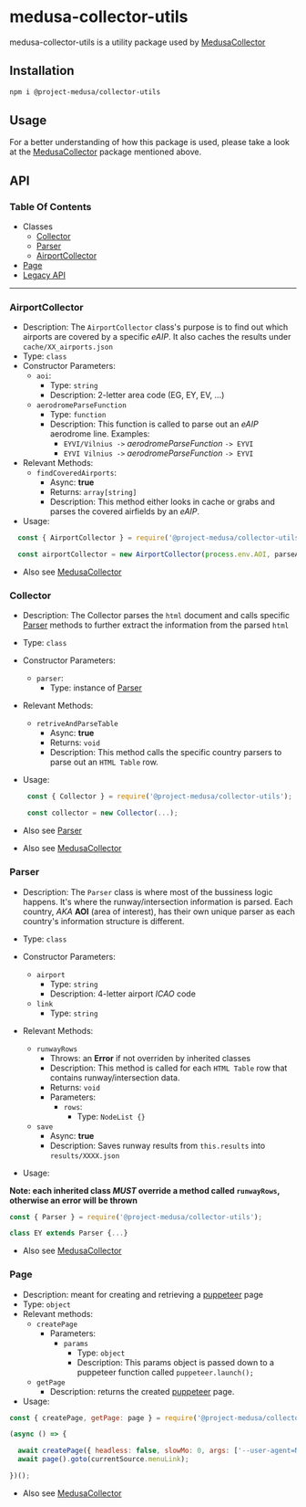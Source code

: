 # medusa-collector-utils

medusa-collector-utils is a utility package used by [MedusaCollector](https://github.com/ProjectMedusa/medusa-collector)

## Installation

```bash
npm i @project-medusa/collector-utils
```

## Usage

For a better understanding of how this package is used, please take a look at the [MedusaCollector](https://github.com/ProjectMedusa/medusa-collector) package mentioned above.

## API

### Table Of Contents

* Classes
  * [Collector](#collector)
  * [Parser](#parser)
  * [AirportCollector](#airportCollector)
* [Page](#page)
* [Legacy API](#legacy)

-------

### **AirportCollector**

* Description: The `AirportCollector` class's purpose is to find out which airports are covered by a specific *eAIP*. It also caches the results under `cache/XX_airports.json`
* Type: `class`
* Constructor Parameters:
  * `aoi`:
    * Type: `string`
    * Description: 2-letter area code (EG, EY, EV, ...)
  * `aerodromeParseFunction`
    * Type: `function`
    * Description: This function is called to parse out an *eAIP* aerodrome line. Examples:
      * `EYVI/Vilnius ->` *aerodromeParseFunction* `-> EYVI`
      * `EYVI Vilnius ->` *aerodromeParseFunction* `-> EYVI`
* Relevant Methods:
  * `findCoveredAirports`:
    * Async: **true**
    * Returns: `array[string]`
    * Description: This method either looks in cache or grabs and parses the covered airfields by an *eAIP*.
* Usage:

```js
  const { AirportCollector } = require('@project-medusa/collector-utils')

  const airportCollector = new AirportCollector(process.env.AOI, parseAerodromeString);
```

* Also see [MedusaCollector](https://github.com/ProjectMedusa/medusa-collector)

### **Collector**

* Description: The Collector parses the `html` document and calls specific [Parser](#parser) methods to further extract the information from the parsed `html`
* Type: `class`
* Constructor Parameters:
  * `parser`:
    * Type: instance of [Parser](#parser)
* Relevant Methods:
  * `retriveAndParseTable`
    * Async: **true**
    * Returns: `void`
    * Description: This method calls the specific country parsers to parse out an `HTML Table` row.
* Usage:

  ```js
   const { Collector } = require('@project-medusa/collector-utils');

   const collector = new Collector(...);
   ```

* Also see [Parser](#parser)
* Also see [MedusaCollector](https://github.com/ProjectMedusa/medusa-collector)

### **Parser**

* Description: The `Parser` class is where most of the bussiness logic happens. It's where the runway/intersection information is parsed. Each country, *AKA* **AOI** (area of interest), has their own unique parser as each country's information structure is different.

* Type: `class`
* Constructor Parameters:
  * `airport`
    * Type: `string`
    * Description: 4-letter airport *ICAO* code
  * `link`
    * Type: `string`
* Relevant Methods:
  * `runwayRows`
    * Throws: an **Error** if not overriden by inherited classes
    * Description: This method is called for each `HTML Table` row that contains runway/intersection data.
    * Returns: `void`
    * Parameters:
      * `rows`:
        * Type: `NodeList {}`
  * `save`
    * Async: **true**
    * Description: Saves runway results from `this.results` into `results/XXXX.json`
* Usage:

**Note: each inherited class *MUST* override a method called `runwayRows`, otherwise an error will be thrown**

```js
const { Parser } = require('@project-medusa/collector-utils');

class EY extends Parser {...}
```

* Also see [MedusaCollector](https://github.com/ProjectMedusa/medusa-collector)

### **Page**

* Description: meant for creating and retrieving a [puppeteer](https://github.com/puppeteer/puppeteer) page
* Type: `object`
* Relevant methods:
  * `createPage`
    * Parameters:
      * `params`
        * Type: `object`
        * Description: This params object is passed down to a puppeteer function called `puppeteer.launch();`
  * `getPage`
    * Description: returns the created [puppeteer](https://github.com/puppeteer/puppeteer) page.
* Usage:

```js
const { createPage, getPage: page } = require('@project-medusa/collector-utils').Page;

(async () => {

  await createPage({ headless: false, slowMo: 0, args: ['--user-agent=New User Agent'] });
  await page().goto(currentSource.menuLink);

})();


```

* Also see [MedusaCollector](https://github.com/ProjectMedusa/medusa-collector)